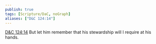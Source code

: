 ```yaml
---
publish: true
tags: [Scripture/DaC, noGraph]
aliases: ["D&C 124:14"]
---
```

[D&C 124:14](https://churchofjesuschrist.org/study/scriptures/dc-testament/dc/124?lang=eng&id=p14#p14) But let him remember that his stewardship will I require at his hands.
